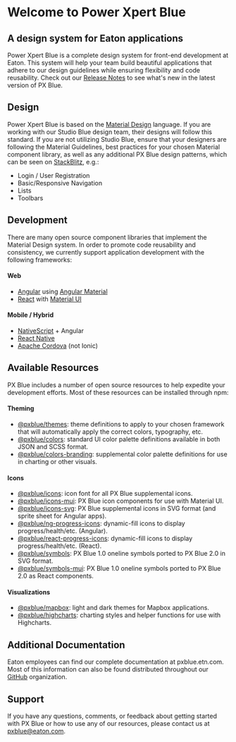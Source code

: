 # Welcome to Power Xpert Blue
## A design system for Eaton applications

Power Xpert Blue is a complete design system for front-end development at Eaton. This system will help your team build beautiful applications that adhere to our design guidelines while ensuring flexibility and code reusability. Check out our [Release Notes](./releasenotes.md) to see what's new in the latest version of PX Blue.

## Design
Power Xpert Blue is based on the [Material Design](https://material.io/) language. If you are working with our Studio Blue design team, their designs will follow this standard. If you are not utilizing Studio Blue, ensure that your designers are following the Material Guidelines, best practices for your chosen Material component library, as well as any additional PX Blue design patterns, which can be seen on [StackBlitz](https://stackblitz.com/@px-blue), e.g.:
* Login / User Registration
* Basic/Responsive Navigation
* Lists
* Toolbars

## Development
There are many open source component libraries that implement the Material Design system. In order to promote code reusability and consistency, we currently support application development with the following frameworks:

#### Web
* [Angular](https://angular.io) using [Angular Material](https://material.angular.io/)
* [React](https://reactjs.org/) with [Material UI](https://material-ui.com/)

#### Mobile / Hybrid
* [NativeScript](https://www.nativescript.org/) + Angular
* [React Native](https://facebook.github.io/react-native/)
* [Apache Cordova](https://cordova.apache.org/) (not Ionic)


## Available Resources
PX Blue includes a number of open source resources to help expedite your development efforts. Most of these resources can be installed through npm:

#### Theming
* [@pxblue/themes](https://www.npmjs.com/package/@pxblue/themes): theme definitions to apply to your chosen framework that will automatically apply the correct colors, typography, etc.
* [@pxblue/colors](https://www.npmjs.com/package/@pxblue/colors): standard UI color palette definitions available in both JSON and SCSS format.
* [@pxblue/colors-branding](https://www.npmjs.com/package/@pxblue/colors-branding): supplemental color palette definitions for use in charting or other visuals.

#### Icons
* [@pxblue/icons](https://www.npmjs.com/package/@pxblue/icons): icon font for all PX Blue supplemental icons.
* [@pxblue/icons-mui](https://www.npmjs.com/package/@pxblue/icons-mui): PX Blue icon components for use with Material UI.
* [@pxblue/icons-svg](https://www.npmjs.com/package/@pxblue/icons-svg): PX Blue supplemental icons in SVG format (and sprite sheet for Angular apps).
* [@pxblue/ng-progress-icons](https://www.npmjs.com/package/@pxblue/ng-progress-icons): dynamic-fill icons to display progress/health/etc. (Angular).
* [@pxblue/react-progress-icons](https://www.npmjs.com/package/@pxblue/react-progress-icons): dynamic-fill icons to display progress/health/etc. (React).
* [@pxblue/symbols](https://www.npmjs.com/package/@pxblue/symbols): PX Blue 1.0 oneline symbols ported to PX Blue 2.0 in SVG format.
* [@pxblue/symbols-mui](https://www.npmjs.com/package/@pxblue/symbols-mui): PX Blue 1.0 oneline symbols ported to PX Blue 2.0 as React components.

#### Visualizations
* [@pxblue/mapbox](https://www.npmjs.com/package/@pxblue/mapbox): light and dark themes for Mapbox applications.
* [@pxblue/highcharts](https://www.npmjs.com/package/@pxblue/highcharts): charting styles and helper functions for use with Highcharts.

## Additional Documentation
Eaton employees can find our complete documentation at pxblue.etn.com. Most of this information can also be found distributed throughout our [GitHub](https://github.com/pxblue) organization.

## Support
If you have any questions, comments, or feedback about getting started with PX Blue or how to use any of our resources, please contact us at pxblue@eaton.com.
